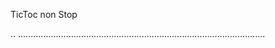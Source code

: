 TicToc non Stop

..
..................................................................................................